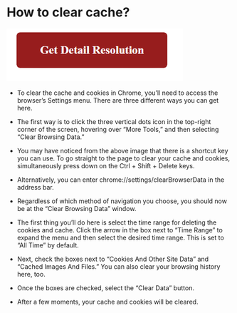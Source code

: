 # How to clear cache?


[![how to clear cache](red2.png)](https://icncomputer.com/how-to-clear-cache/)


* To clear the cache and cookies in Chrome, you’ll need to access the browser’s Settings menu. There are three different ways you can get here.

* The first way is to click the three vertical dots icon in the top-right corner of the screen, hovering over “More Tools,” and then selecting “Clear Browsing Data.”

* You may have noticed from the above image that there is a shortcut key you can use. To go straight to the page to clear your cache and cookies, simultaneously press down on the Ctrl + Shift + Delete keys.

* Alternatively, you can enter chrome://settings/clearBrowserData in the address bar.

* Regardless of which method of navigation you choose, you should now be at the “Clear Browsing Data” window.

* The first thing you’ll do here is select the time range for deleting the cookies and cache. Click the arrow in the box next to “Time Range” to expand the menu and then select the desired time range. This is set to “All Time” by default.

* Next, check the boxes next to “Cookies And Other Site Data” and “Cached Images And Files.” You can also clear your browsing history here, too.

* Once the boxes are checked, select the “Clear Data” button.

* After a few moments, your cache and cookies will be cleared.   
